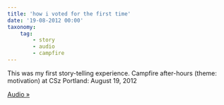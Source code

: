 ```yaml
---
title: 'how i voted for the first time'
date: '19-08-2012 00:00'
taxonomy:
    tag:
        - story
        - audio
        - campfire
---
```


This was my first story-telling experience.
Campfire after-hours (theme: motivation) at CSz Portland: August 19, 2012

[Audio »](https://soundcloud.com/kamcalli/kelley-tyner-mcallister-how-i?in=kamcalli/sets/kelley-tyner-mcallister&target=_blank)

